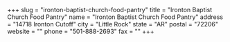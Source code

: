 +++
slug = "ironton-baptist-church-food-pantry"
title = "Ironton Baptist Church Food Pantry"
name = "Ironton Baptist Church Food Pantry"
address = "14718 Ironton Cutoff"
city = "Little Rock"
state = "AR"
postal = "72206"
website = ""
phone = "501-888-2693"
fax = ""
+++
